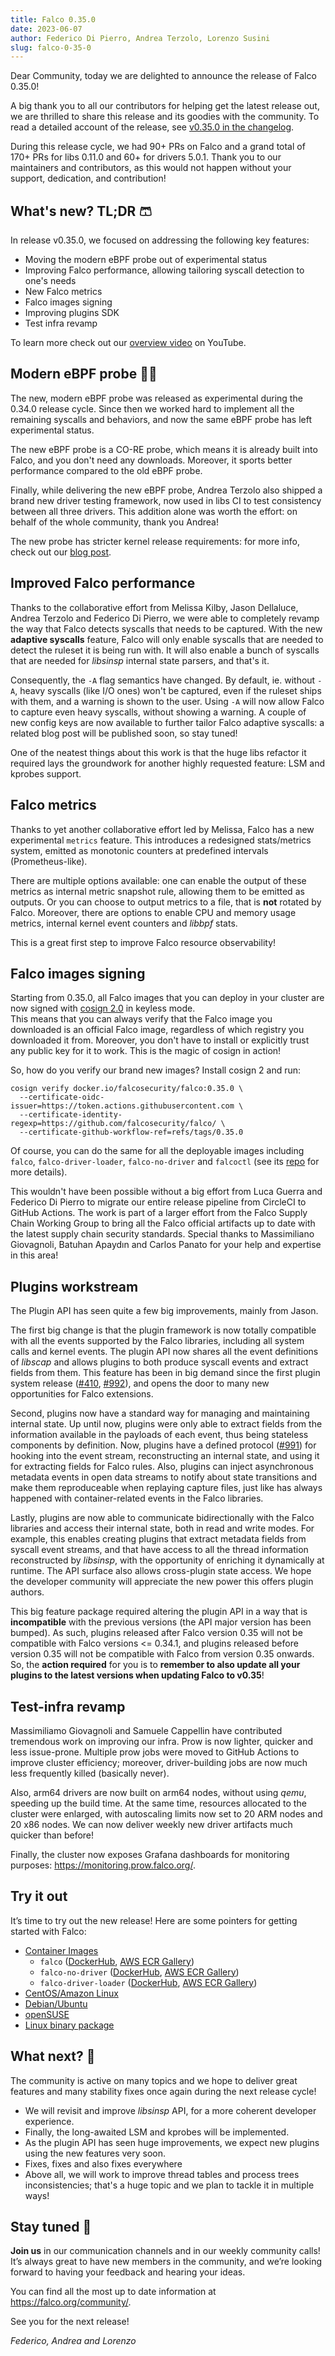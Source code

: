 ```yaml
---
title: Falco 0.35.0
date: 2023-06-07
author: Federico Di Pierro, Andrea Terzolo, Lorenzo Susini
slug: falco-0-35-0
---
```


Dear Community, today we are delighted to announce the release of Falco 0.35.0!

A big thank you to all our contributors for helping get the latest release out, we are thrilled to share this release and its goodies with the community.   To read a detailed account of the release, see [v0.35.0 in the changelog](https://github.com/falcosecurity/falco/blob/master/CHANGELOG.md#v0350).

During this release cycle, we had 90+ PRs on Falco and a grand total of 170+ PRs for libs 0.11.0 and 60+ for drivers 5.0.1. Thank you to our maintainers and contributors, as this would not happen without your support, dedication, and contribution!

## What's new? TL;DR 🩳

In release v0.35.0,  we focused on addressing the following key features: 
- Moving the modern eBPF probe out of experimental status
- Improving Falco performance, allowing tailoring syscall detection to one's needs
- New Falco metrics
- Falco images signing
- Improving plugins SDK
- Test infra revamp

To learn more check out our [overview video](https://www.youtube.com/watch?v=wGwXiYYUgAs) on YouTube. 

## Modern eBPF probe 👨‍🚀

The new, modern eBPF probe was released as experimental during the 0.34.0 release cycle.  Since then we worked hard to implement all the remaining syscalls and behaviors, and now the same eBPF probe has left experimental status.

The new eBPF probe is a CO-RE probe, which means it is already built into Falco, and you don't need any downloads. Moreover, it sports better performance compared to the old eBPF probe.  

Finally, while delivering the new eBPF probe, Andrea Terzolo also shipped a brand new driver testing framework, now used in libs CI to test consistency between all three drivers. This addition alone was worth the effort: on behalf of the whole community, thank you Andrea!

The new probe has stricter kernel release requirements: for more info, check out our [blog post](https://falco.org/blog/falco-modern-bpf/).

## Improved Falco performance

Thanks to the collaborative effort from Melissa Kilby, Jason Dellaluce, Andrea Terzolo and Federico Di Pierro, we were able to completely revamp the way that Falco detects syscalls that needs to be captured. With the new **adaptive syscalls** feature, Falco will only enable syscalls that are needed to detect the ruleset it is being run with. It will also enable a bunch of syscalls that are needed for _libsinsp_ internal state parsers, and that's it.

Consequently, the `-A` flag semantics have changed. By default, ie. without `-A`, heavy syscalls (like I/O ones) won't be captured, even if the ruleset ships with them, and a warning is shown to the user. Using `-A` will now allow Falco to capture even heavy syscalls, without showing a warning. A couple of new config keys are now available to further tailor Falco adaptive syscalls: a related blog post will be published soon, so stay tuned!  

One of the neatest things about this work is that the huge libs refactor it required lays the groundwork for another highly requested feature: LSM and kprobes support.

## Falco metrics

Thanks to yet another collaborative effort led by Melissa, Falco has a new experimental `metrics` feature.   This introduces a redesigned stats/metrics system, emitted as monotonic counters at predefined intervals (Prometheus-like).

There are multiple options available: one can enable the output of these metrics as internal metric snapshot rule, allowing them to be emitted as outputs. Or you can choose to output metrics to a file, that is **not** rotated by Falco. Moreover, there are options to enable CPU and memory usage metrics, internal kernel event counters and _libbpf_ stats.

This is a great first step to improve Falco resource observability!  

## Falco images signing

Starting from 0.35.0, all Falco images that you can deploy in your cluster are now signed with [cosign 2.0](https://github.com/sigstore/cosign) in keyless mode.  
This means that you can always verify that the Falco image you downloaded is an official Falco image, regardless of which registry you downloaded it from.   Moreover, you don't have to install or explicitly trust any public key for it to work. This is the magic of cosign in action!

So, how do you verify our brand new images? Install cosign 2 and run:
```
cosign verify docker.io/falcosecurity/falco:0.35.0 \
  --certificate-oidc-issuer=https://token.actions.githubusercontent.com \
  --certificate-identity-regexp=https://github.com/falcosecurity/falco/ \
  --certificate-github-workflow-ref=refs/tags/0.35.0
```

Of course, you can do the same for all the deployable images including `falco`, `falco-driver-loader`, `falco-no-driver` and `falcoctl` (see its [repo](https://github.com/falcosecurity/falcoctl) for more details).

This wouldn't have been possible without a big effort from Luca Guerra and Federico Di Pierro to migrate our entire release pipeline from CircleCI to GitHub Actions.  The work is part of a larger effort from the Falco Supply Chain Working Group to bring all the Falco official artifacts up to date with the latest supply chain security standards. Special thanks to Massimiliano Giovagnoli, Batuhan Apaydın and Carlos Panato for your help and expertise in this area!

## Plugins workstream

The Plugin API has seen quite a few big improvements, mainly from Jason.

The first big change is that the plugin framework is now totally compatible with all the events supported by the Falco libraries, including all system calls and kernel events. The plugin API now shares all the event definitions of _libscap_ and allows plugins to both produce syscall events and extract fields from them. This feature has been in big demand since the first plugin system release ([#410](https://github.com/falcosecurity/libs/issues/410), [#992](https://github.com/falcosecurity/libs/issues/992)), and opens the door to many new opportunities for Falco extensions.

Second, plugins now have a standard way for managing and maintaining internal state. Up until now, plugins were only able to extract fields from the information available in the payloads of each event, thus being stateless components by definition. Now, plugins have a defined protocol ([#991](https://github.com/falcosecurity/libs/issues/991)) for hooking into the event stream, reconstructing an internal state, and using it for extracting fields for Falco rules. Also, plugins can inject asynchronous metadata events in open data streams to notify about state transitions and make them reproduceable when replaying capture files, just like has always happened with container-related events in the Falco libraries.

Lastly, plugins are now able to communicate bidirectionally with the Falco libraries and access their internal state, both in read and write modes. For example, this enables creating plugins that extract metadata fields from syscall event streams, and that have access to all the thread information reconstructed by _libsinsp_, with the opportunity of enriching it dynamically at runtime. The API surface also allows cross-plugin state access. We hope the developer community will appreciate the new power this offers plugin authors.

This big feature package required altering the plugin API in a way that is **incompatible** with the previous versions (the API major version has been bumped). As such, plugins released after Falco version 0.35 will not be compatible with Falco versions <= 0.34.1, and plugins released before version 0.35 will not be compatible with Falco from version 0.35 onwards. So, the **action required** for you is to **remember to also update all your plugins to the latest versions when updating Falco to v0.35**!

## Test-infra revamp

Massimiliamo Giovagnoli and Samuele Cappellin have contributed tremendous work on improving our infra. Prow is now lighter, quicker and less issue-prone. Multiple prow jobs were moved to GitHub Actions to improve cluster efficiency; moreover, driver-building jobs are now much less frequently killed (basically never).

Also, arm64 drivers are now built on arm64 nodes, without using _qemu_, speeding up the build time. At the same time, resources allocated to the cluster were enlarged, with autoscaling limits now set to 20 ARM nodes and 20 x86 nodes.  We can now deliver weekly new driver artifacts much quicker than before!  

Finally, the cluster now exposes Grafana dashboards for monitoring purposes: https://monitoring.prow.falco.org/.  

## Try it out

It’s time to try out the new release! Here are some pointers for getting started with Falco:

* [Container Images](/docs/getting-started/running/#docker)
  * `falco` ([DockerHub](https://hub.docker.com/r/falcosecurity/falco), [AWS ECR Gallery](https://gallery.ecr.aws/falcosecurity/falco))
  * `falco-no-driver` ([DockerHub](https://hub.docker.com/r/falcosecurity/falco-no-driver), [AWS ECR Gallery](https://gallery.ecr.aws/falcosecurity/falco-no-driver))
  * `falco-driver-loader` ([DockerHub](https://hub.docker.com/r/falcosecurity/falco-driver-loader), [AWS ECR Gallery](https://gallery.ecr.aws/falcosecurity/falco-driver-loader))
* [CentOS/Amazon Linux](/docs/getting-started/installation/#centos-rhel)
* [Debian/Ubuntu](/docs/getting-started/installation/#debian)
* [openSUSE](/docs/getting-started/installation/#suse)
* [Linux binary package](/docs/getting-started/installation/#linux-binary)

## What next? 🔮

The community is active on many topics and we hope to deliver great features and many stability fixes once again during the next release cycle!

* We will revisit and improve _libsinsp_ API, for a more coherent developer experience.
* Finally, the long-awaited LSM and kprobes will be implemented.
* As the plugin API has seen huge improvements, we expect new plugins using the new features very soon.
* Fixes, fixes and also fixes everywhere
* Above all, we will work to improve thread tables and process trees inconsistencies; that's a huge topic and we plan to tackle it in multiple ways!  

## Stay tuned 🤗

**Join us** in our communication channels and in our weekly community calls! It’s always great to have new members in the community, and we’re looking forward to having your feedback and hearing your ideas.

You can find all the most up to date information at https://falco.org/community/.

See you for the next release!  

_Federico, Andrea and Lorenzo_
